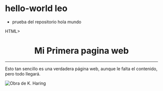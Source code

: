 # hello-world leo
+ prueba del repositorio hola mundo

HTML>
<HEAD>
<TITLE>Mi primera pagina web </TITLE>
</HEAD>
<BODY>
<H1 align="center" >Mi Primera pagina web </H1>
<HR>
<P>Esto tan sencillo es una verdadera página web, aunque le falta el contenido, 
pero todo llegará.</P>
</BODY>
</HTML> 
<IMG SRC=GGSGG ALT="Obra de K. Haring">
